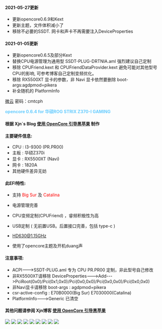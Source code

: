 #### 2021-05-27更新
 - 更新opencore0.6.9和Kext
 - 更新主题，文件体积减小了
 - 移除不必要的SSDT. 网卡和声卡不再需要注入DeviceProperties





#### 2021-01-05更新
 - 更新opencore0.6.5及部分Kext
 - 替换CPU电源管理为通用型 SSDT-PLUG-DRTNIA.aml 强烈建议自己定制
 - 移除 CPUFriend.kext 和 CPUFriendDataProvider.kext 避免可能对其他型号CPU的影响,
   可参考博客自己定制变频优化。
 - 移除 RX5500XT 显卡的参数，非 Navi 显卡依然要删除 boot-args:agdpmod=pikera
 - 补全随机的 PlatformInfo
 

[微云](https://share.weiyun.com/neWqa1eb)
密码：cmtcph





<font color=#66ccff>**opencore 0.6.4 for 华硕ROG STRIX Z370-I GAMING**</font>



#### 根据 Xjn´s Blog [使用 OpenCore 引导黑苹果](https://blog.xjn819.com/post/opencore-guide.html) 制作

#### 主要硬件信息:

- CPU : I3-9300 (PR.PR00)
- 主板 : 华硕Z370i
- 显卡 : RX5500XT (Navi)
- 网卡 : 1820A
- 其他硬件差异无妨

#### 此EFI特性:

- 支持 <font color=red>Big Sur</font> 及 <font color=red>Catalina</font>

- 电源管理完善
- CPU变频定制(CPUFriend) ，睿频积极性为高
- USB定制 ( 无前置USB。后置接口完善，包括 type-c )
- HD630@1.15GHz
- 使用了opencore主题及开机duang声

#### 注意事项:

- ACPI--->SSDT-PLUG.aml 专为 CPU PR.PR00 定制，非此型号自己修改
- 非RX5500XT请移除 DeviceProperties--->Add--->PciRoot(0x0)/Pci(0x1,0x0)/Pci(0x0,0x0)/Pci(0x0,0x0)/Pci(0x0,0x0)
- 非Navi显卡请移除 boot-args : agdpmod=pikera
- csr-active-config : E70B0000(Big Sur)  E7030000(Catalina)
- PlatformInfo--->Generic 已清空

#### 其他问题请参阅 Xjn博客 [使用 OpenCore 引导黑苹果](https://blog.xjn819.com/post/opencore-guide.html)

![](https://github.com/WenSong-L/ROG-STRIX-Z370i-Hackintosh/blob/main/Screenshot/kext.png)
![](https://github.com/WenSong-L/ROG-STRIX-Z370i-Hackintosh/blob/main/Screenshot/usb.png)
![](https://github.com/WenSong-L/ROG-STRIX-Z370i-Hackintosh/blob/main/Screenshot/设备.png)
![](https://github.com/WenSong-L/ROG-STRIX-Z370i-Hackintosh/blob/main/Screenshot/截屏2020-12-21%20下午11.39.44.png)
![](https://github.com/WenSong-L/ROG-STRIX-Z370i-Hackintosh/blob/main/Screenshot/截屏2020-12-21%20下午11.48.20.png)
![](https://github.com/WenSong-L/ROG-STRIX-Z370i-Hackintosh/blob/main/Screenshot/截屏2020-12-21%20下午11.48.49.png)
![](https://github.com/WenSong-L/ROG-STRIX-Z370i-Hackintosh/blob/main/Screenshot/截屏2020-12-21%20下午11.49.31.png)
![](https://github.com/WenSong-L/ROG-STRIX-Z370i-Hackintosh/blob/main/Screenshot/截屏2020-12-21%20下午11.50.01.png)
![](https://github.com/WenSong-L/ROG-STRIX-Z370i-Hackintosh/blob/main/Screenshot/截屏2020-12-21%20下午11.53.30.png)
